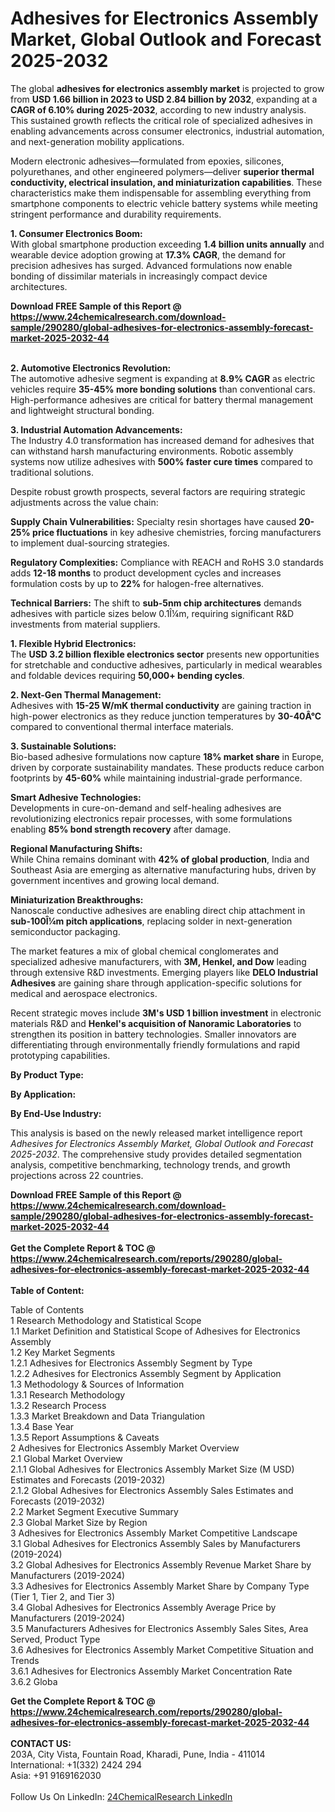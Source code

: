 <h1>Adhesives for Electronics Assembly Market, Global Outlook and Forecast 2025-2032</h1><p>The global <strong>adhesives for electronics assembly market</strong> is projected to grow from <strong>USD 1.66 billion in 2023 to USD 2.84 billion by 2032</strong>, expanding at a <strong>CAGR of 6.10% during 2025-2032</strong>, according to new industry analysis. This sustained growth reflects the critical role of specialized adhesives in enabling advancements across consumer electronics, industrial automation, and next-generation mobility applications.</p><p>Modern electronic adhesives—formulated from epoxies, silicones, polyurethanes, and other engineered polymers—deliver <strong>superior thermal conductivity, electrical insulation, and miniaturization capabilities</strong>. These characteristics make them indispensable for assembling everything from smartphone components to electric vehicle battery systems while meeting stringent performance and durability requirements.</p><p><strong>1. Consumer Electronics Boom:</strong><br>
With global smartphone production exceeding <strong>1.4 billion units annually</strong> and wearable device adoption growing at <strong>17.3% CAGR</strong>, the demand for precision adhesives has surged. Advanced formulations now enable bonding of dissimilar materials in increasingly compact device architectures.</p><div><b>Download FREE Sample of this Report @ 
            <a href="https://www.24chemicalresearch.com/download-sample/290280/global-adhesives-for-electronics-assembly-forecast-market-2025-2032-44">
            https://www.24chemicalresearch.com/download-sample/290280/global-adhesives-for-electronics-assembly-forecast-market-2025-2032-44</a></b></div><br><p><strong>2. Automotive Electronics Revolution:</strong><br>
The automotive adhesive segment is expanding at <strong>8.9% CAGR</strong> as electric vehicles require <strong>35-45% more bonding solutions</strong> than conventional cars. High-performance adhesives are critical for battery thermal management and lightweight structural bonding.</p><p><strong>3. Industrial Automation Advancements:</strong><br>
The Industry 4.0 transformation has increased demand for adhesives that can withstand harsh manufacturing environments. Robotic assembly systems now utilize adhesives with <strong>500% faster cure times</strong> compared to traditional solutions.</p><p>Despite robust growth prospects, several factors are requiring strategic adjustments across the value chain:</p><p><strong>Supply Chain Vulnerabilities:</strong> Specialty resin shortages have caused <strong>20-25% price fluctuations</strong> in key adhesive chemistries, forcing manufacturers to implement dual-sourcing strategies.</p><p><strong>Regulatory Complexities:</strong> Compliance with REACH and RoHS 3.0 standards adds <strong>12-18 months</strong> to product development cycles and increases formulation costs by up to <strong>22%</strong> for halogen-free alternatives.</p><p><strong>Technical Barriers:</strong> The shift to <strong>sub-5nm chip architectures</strong> demands adhesives with particle sizes below 0.1Î¼m, requiring significant R&amp;D investments from material suppliers.</p><p><strong>1. Flexible Hybrid Electronics:</strong><br>
The <strong>USD 3.2 billion flexible electronics sector</strong> presents new opportunities for stretchable and conductive adhesives, particularly in medical wearables and foldable devices requiring <strong>50,000+ bending cycles</strong>.</p><p><strong>2. Next-Gen Thermal Management:</strong><br>
Adhesives with <strong>15-25 W/mK thermal conductivity</strong> are gaining traction in high-power electronics as they reduce junction temperatures by <strong>30-40Â°C</strong> compared to conventional thermal interface materials.</p><p><strong>3. Sustainable Solutions:</strong><br>
Bio-based adhesive formulations now capture <strong>18% market share</strong> in Europe, driven by corporate sustainability mandates. These products reduce carbon footprints by <strong>45-60%</strong> while maintaining industrial-grade performance.</p><p><strong>Smart Adhesive Technologies:</strong><br>
	Developments in cure-on-demand and self-healing adhesives are revolutionizing electronics repair processes, with some formulations enabling <strong>85% bond strength recovery</strong> after damage.</p><p><strong>Regional Manufacturing Shifts:</strong><br>
	While China remains dominant with <strong>42% of global production</strong>, India and Southeast Asia are emerging as alternative manufacturing hubs, driven by government incentives and growing local demand.</p><p><strong>Miniaturization Breakthroughs:</strong><br>
	Nanoscale conductive adhesives are enabling direct chip attachment in <strong>sub-100Î¼m pitch applications</strong>, replacing solder in next-generation semiconductor packaging.</p><p>The market features a mix of global chemical conglomerates and specialized adhesive manufacturers, with <strong>3M, Henkel, and Dow</strong> leading through extensive R&amp;D investments. Emerging players like <strong>DELO Industrial Adhesives</strong> are gaining share through application-specific solutions for medical and aerospace electronics.</p><p>Recent strategic moves include <strong>3M's USD 1 billion investment</strong> in electronic materials R&amp;D and <strong>Henkel's acquisition of Nanoramic Laboratories</strong> to strengthen its position in battery technologies. Smaller innovators are differentiating through environmentally friendly formulations and rapid prototyping capabilities.</p><p><strong>By Product Type:</strong></p><p><strong>By Application:</strong></p><p><strong>By End-Use Industry:</strong></p><p>This analysis is based on the newly released market intelligence report <em>Adhesives for Electronics Assembly Market, Global Outlook and Forecast 2025-2032</em>. The comprehensive study provides detailed segmentation analysis, competitive benchmarking, technology trends, and growth projections across 22 countries.</p><div><b>Download FREE Sample of this Report @ 
            <a href="https://www.24chemicalresearch.com/download-sample/290280/global-adhesives-for-electronics-assembly-forecast-market-2025-2032-44">
            https://www.24chemicalresearch.com/download-sample/290280/global-adhesives-for-electronics-assembly-forecast-market-2025-2032-44</a></b></div><br><div><b>Get the Complete Report & TOC @ 
            <a href="https://www.24chemicalresearch.com/reports/290280/global-adhesives-for-electronics-assembly-forecast-market-2025-2032-44">
            https://www.24chemicalresearch.com/reports/290280/global-adhesives-for-electronics-assembly-forecast-market-2025-2032-44</a></b></div><br>
            <b>Table of Content:</b><p>Table of Contents<br />
1 Research Methodology and Statistical Scope<br />
1.1 Market Definition and Statistical Scope of Adhesives for Electronics Assembly<br />
1.2 Key Market Segments<br />
1.2.1 Adhesives for Electronics Assembly Segment by Type<br />
1.2.2 Adhesives for Electronics Assembly Segment by Application<br />
1.3 Methodology & Sources of Information<br />
1.3.1 Research Methodology<br />
1.3.2 Research Process<br />
1.3.3 Market Breakdown and Data Triangulation<br />
1.3.4 Base Year<br />
1.3.5 Report Assumptions & Caveats<br />
2 Adhesives for Electronics Assembly Market Overview<br />
2.1 Global Market Overview<br />
2.1.1 Global Adhesives for Electronics Assembly Market Size (M USD) Estimates and Forecasts (2019-2032)<br />
2.1.2 Global Adhesives for Electronics Assembly Sales Estimates and Forecasts (2019-2032)<br />
2.2 Market Segment Executive Summary<br />
2.3 Global Market Size by Region<br />
3 Adhesives for Electronics Assembly Market Competitive Landscape<br />
3.1 Global Adhesives for Electronics Assembly Sales by Manufacturers (2019-2024)<br />
3.2 Global Adhesives for Electronics Assembly Revenue Market Share by Manufacturers (2019-2024)<br />
3.3 Adhesives for Electronics Assembly Market Share by Company Type (Tier 1, Tier 2, and Tier 3)<br />
3.4 Global Adhesives for Electronics Assembly Average Price by Manufacturers (2019-2024)<br />
3.5 Manufacturers Adhesives for Electronics Assembly Sales Sites, Area Served, Product Type<br />
3.6 Adhesives for Electronics Assembly Market Competitive Situation and Trends<br />
3.6.1 Adhesives for Electronics Assembly Market Concentration Rate<br />
3.6.2 Globa</p><div><b>Get the Complete Report & TOC @ 
            <a href="https://www.24chemicalresearch.com/reports/290280/global-adhesives-for-electronics-assembly-forecast-market-2025-2032-44">
            https://www.24chemicalresearch.com/reports/290280/global-adhesives-for-electronics-assembly-forecast-market-2025-2032-44</a></b></div><br><b>CONTACT US:</b><br>
            203A, City Vista, Fountain Road, Kharadi, Pune, India - 411014<br>
            International: +1(332) 2424 294<br>
            Asia: +91 9169162030 <br><br>
            Follow Us On LinkedIn: <a href="https://www.linkedin.com/company/24chemicalresearch/">24ChemicalResearch LinkedIn</a>